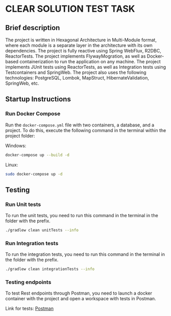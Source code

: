 # CLEAR SOLUTION TEST TASK

## Brief description

The project is written in Hexagonal Architecture in Multi-Module format, where each module is a separate layer in the architecture with its own dependencies.
The project is fully reactive using Spring WebFlux, R2DBC, ReactorTests.
The project implements FlywayMogration, as well as Docker-based containerization to run the application on any machine.
The project implements JUnit tests using ReactorTests, as well as Integration tests using Testcontainers and SpringWeb.
The project also uses the following technologies: PostgreSQL, Lombok, MapStruct, HibernateValidation, SpringWeb, etc.

## Startup Instructions

### Run Docker Compose

Run the `docker-compose.yml` file with two containers, a database, and a project. To do this, execute the following command in the terminal within the project folder:

Windows:
```bash
docker-compose up --build -d
```

Linux:
```bash
sudo docker-compose up -d
```

## Testing

### Run Unit tests

To run the unit tests, you need to run this command in the terminal in the folder with the prefix.

```bash
./gradlew clean unitTests --info
```

### Run Integration tests

To run the integration tests, you need to run this command in the terminal in the folder with the prefix.

```bash
./gradlew clean integrationTests --info
```

### Testing endpoints

To test Rest endpoints through Postman, you need to launch a docker container with the project and open a workspace with tests in Postman.

Link for tests: [Postman](https://www.postman.com/grey-star-845470/workspace/clearsolutiontask/collection/28421538-20a466bf-df9e-407f-bb9e-5d55a0fd0cbf?action=share&creator=28421538)
